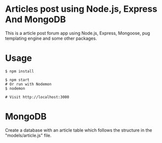 # Articles post using Node.js, Express And MongoDB
This is a article post forum app using Node.js, Express, Mongoose, pug templating engine and some other packages.

# Usage
```
$ npm install
```

```
$ npm start
# Or run with Nodemon
$ nodemon
```
```
# Visit http://localhost:3000
```
# MongoDB
Create a database with an article table which follows the structure in the "models/article.js" file.
